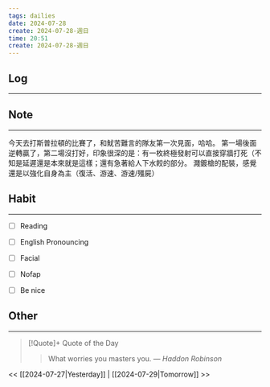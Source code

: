 ```yaml
---
tags: dailies  
date: 2024-07-28
create: 2024-07-28-週日
time: 20:51
create: 2024-07-28-週日
---
```


## Log
---


## Note
---
今天去打斯普拉頓的比賽了，和魷苦難言的隊友第一次見面，哈哈。
第一場後面逆轉贏了，第二場沒打好，印象很深的是：有一枚終極發射可以直接穿牆打死（不知是延遲還是本來就是這樣；還有急著給人下水餃的部分。
濺鍍槍的配裝，感覺還是以強化自身為主（復活、游速、游速/殭屍）

## Habit
---
- [ ] Reading
- [ ] English Pronouncing
- [ ] Facial
- [ ] Nofap
- [ ] Be nice


## Other
---

> [!Quote]+ Quote of the Day
> > What worries you masters you.
> — <cite>Haddon Robinson</cite>

<< [[2024-07-27|Yesterday]] | [[2024-07-29|Tomorrow]] >>